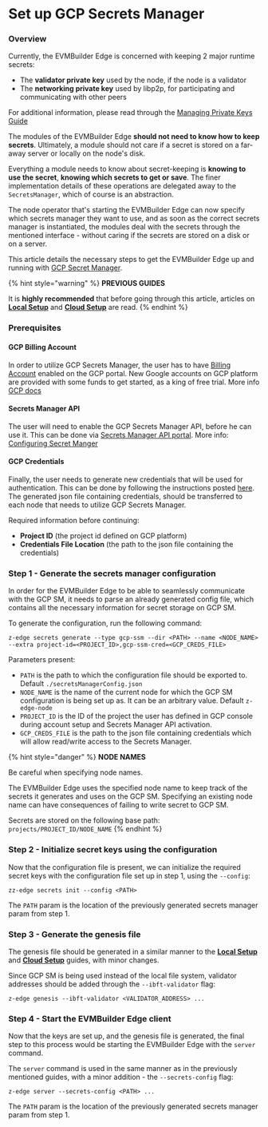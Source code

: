 # Set up GCP Secrets Manager

### Overview
Currently, the EVMBuilder Edge is concerned with keeping 2 major runtime secrets:

* The **validator private key** used by the node, if the node is a validator
* The **networking private key** used by libp2p, for participating and communicating with other peers

For additional information, please read through the [Managing Private Keys Guide](../manage-private-keys.md)

The modules of the EVMBuilder Edge **should not need to know how to keep secrets**. Ultimately, a module should not care if a secret is stored on a far-away server or locally on the node's disk.

Everything a module needs to know about secret-keeping is **knowing to use the secret**, **knowing which secrets to get or save**. The finer implementation details of these operations are delegated away to the `SecretsManager`, which of course is an abstraction.

The node operator that's starting the EVMBuilder Edge can now specify which secrets manager they want to use, and as soon as the correct secrets manager is instantiated, the modules deal with the secrets through the mentioned interface - without caring if the secrets are stored on a disk or on a server.

This article details the necessary steps to get the EVMBuilder Edge up and running with [GCP Secret Manager](https://cloud.google.com/secret-manager).

{% hint style="warning" %}
**PREVIOUS GUIDES**

It is **highly recommended** that before going through this article, articles on [**Local Setup**](../../get-started/local-setup.md) and [**Cloud Setup**](../../get-started/cloud-setup.md) are read.
{% endhint %}

### Prerequisites

#### GCP Billing Account

In order to utilize GCP Secrets Manager, the user has to have [Billing Account](https://console.cloud.google.com/) enabled on the GCP portal. New Google accounts on GCP platform are provided with some funds to get started, as a king of free trial. More info [GCP docs](https://cloud.google.com/free)

#### Secrets Manager API

The user will need to enable the GCP Secrets Manager API, before he can use it. This can be done via [Secrets Manager API portal](https://console.cloud.google.com/apis/library/secretmanager.googleapis.com). More info: [Configuring Secret Manger](https://cloud.google.com/secret-manager/docs/configuring-secret-manager)

#### GCP Credentials

Finally, the user needs to generate new credentials that will be used for authentication. This can be done by following the instructions posted [here](https://cloud.google.com/secret-manager/docs/reference/libraries).\
The generated json file containing credentials, should be transferred to each node that needs to utilize GCP Secrets Manager.

Required information before continuing:

* **Project ID** (the project id defined on GCP platform)
* **Credentials File Location** (the path to the json file containing the credentials)

### Step 1 - Generate the secrets manager configuration

In order for the EVMBuilder Edge to be able to seamlessly communicate with the GCP SM, it needs to parse an already generated config file, which contains all the necessary information for secret storage on GCP SM.

To generate the configuration, run the following command:

```
z-edge secrets generate --type gcp-ssm --dir <PATH> --name <NODE_NAME> --extra project-id=<PROJECT_ID>,gcp-ssm-cred=<GCP_CREDS_FILE>
```

Parameters present:

* `PATH` is the path to which the configuration file should be exported to. Default `./secretsManagerConfig.json`
* `NODE_NAME` is the name of the current node for which the GCP SM configuration is being set up as. It can be an arbitrary value. Default `z-edge-node`
* `PROJECT_ID` is the ID of the project the user has defined in GCP console during account setup and Secrets Manager API activation.
* `GCP_CREDS_FILE` is the path to the json file containing credentials which will allow read/write access to the Secrets Manager.

{% hint style="danger" %}
**NODE NAMES**

Be careful when specifying node names.

The EVMBuilder Edge uses the specified node name to keep track of the secrets it generates and uses on the GCP SM. Specifying an existing node name can have consequences of failing to write secret to GCP SM.

Secrets are stored on the following base path: `projects/PROJECT_ID/NODE_NAME`
{% endhint %}

### Step 2 - Initialize secret keys using the configuration

Now that the configuration file is present, we can initialize the required secret keys with the configuration file set up in step 1, using the `--config`:

```
zz-edge secrets init --config <PATH>
```

The `PATH` param is the location of the previously generated secrets manager param from step 1.

### Step 3 - Generate the genesis file

The genesis file should be generated in a similar manner to the [**Local Setup**](../../get-started/local-setup.md) and [**Cloud Setup**](../../get-started/cloud-setup.md) guides, with minor changes.

Since GCP SM is being used instead of the local file system, validator addresses should be added through the `--ibft-validator` flag:

```
z-edge genesis --ibft-validator <VALIDATOR_ADDRESS> ...
```

### Step 4 - Start the EVMBuilder Edge client

Now that the keys are set up, and the genesis file is generated, the final step to this process would be starting the EVMBuilder Edge with the `server` command.

The `server` command is used in the same manner as in the previously mentioned guides, with a minor addition - the `--secrets-config` flag:

```
z-edge server --secrets-config <PATH> ...
```

The `PATH` param is the location of the previously generated secrets manager param from step 1.
